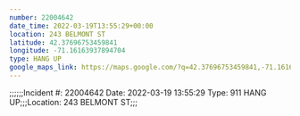 ```yaml
---
number: 22004642
date_time: 2022-03-19T13:55:29+00:00
location: 243 BELMONT ST
latitude: 42.37696753459841
longitude: -71.16163937894704
type: HANG UP
google_maps_link: https://maps.google.com/?q=42.37696753459841,-71.16163937894704
---
```


;;;;;;Incident #: 22004642  Date: 2022-03-19 13:55:29   Type: 911 HANG UP;;;Location: 243 BELMONT ST;;;
